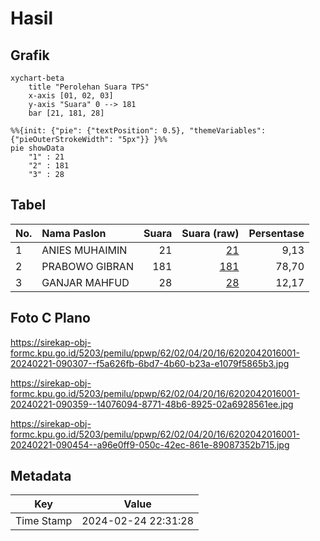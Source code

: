 # Hasil

## Grafik

```mermaid
xychart-beta
    title "Perolehan Suara TPS"
    x-axis [01, 02, 03]
    y-axis "Suara" 0 --> 181
    bar [21, 181, 28]
```

```mermaid
%%{init: {"pie": {"textPosition": 0.5}, "themeVariables": {"pieOuterStrokeWidth": "5px"}} }%%
pie showData
    "1" : 21
    "2" : 181
    "3" : 28
```

## Tabel

| No. | Nama Paslon    | Suara | Suara (raw) | Persentase |
|:--- |:-------------- | -----:| -----------:| ----------:|
| 1   | ANIES MUHAIMIN | 21    | [21][p-1]   | 9,13       |
| 2   | PRABOWO GIBRAN | 181   | [181][p-2]  | 78,70      |
| 3   | GANJAR MAHFUD  | 28    | [28][p-3]   | 12,17      |


[p-1]: https://github.com/gigit-pemilu/pemilu-2024-62-kalimantan-tengah/blob/main/pilpres/hitung-suara/sub/62-kalimantan-tengah/sub/02-kotawaringin-timur/sub/04-parenggean/sub/2016-karang-sari/sub/001-tps/sub/paslon-1.txt
[p-2]: https://github.com/gigit-pemilu/pemilu-2024-62-kalimantan-tengah/blob/main/pilpres/hitung-suara/sub/62-kalimantan-tengah/sub/02-kotawaringin-timur/sub/04-parenggean/sub/2016-karang-sari/sub/001-tps/sub/paslon-2.txt
[p-3]: https://github.com/gigit-pemilu/pemilu-2024-62-kalimantan-tengah/blob/main/pilpres/hitung-suara/sub/62-kalimantan-tengah/sub/02-kotawaringin-timur/sub/04-parenggean/sub/2016-karang-sari/sub/001-tps/sub/paslon-3.txt

## Foto C Plano

https://sirekap-obj-formc.kpu.go.id/5203/pemilu/ppwp/62/02/04/20/16/6202042016001-20240221-090307--f5a626fb-6bd7-4b60-b23a-e1079f5865b3.jpg

https://sirekap-obj-formc.kpu.go.id/5203/pemilu/ppwp/62/02/04/20/16/6202042016001-20240221-090359--14076094-8771-48b6-8925-02a6928561ee.jpg

https://sirekap-obj-formc.kpu.go.id/5203/pemilu/ppwp/62/02/04/20/16/6202042016001-20240221-090454--a96e0ff9-050c-42ec-861e-89087352b715.jpg


## Metadata

| Key        | Value               |
| ---------- | ------------------- |
| Time Stamp | 2024-02-24 22:31:28 |



